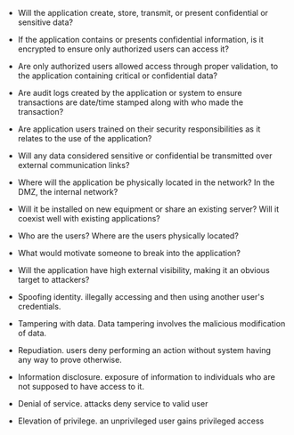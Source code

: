 * Will the application create, store, transmit, or present confidential or sensitive data? 

* If the application contains or presents confidential information, is it encrypted to ensure only authorized users can access it?

* Are only authorized users allowed access through proper validation, to the application containing critical or confidential data?

* Are audit logs created by the application or system to ensure transactions are date/time stamped along with who made the transaction?

* Are application users trained on their security responsibilities as it relates to the use of the application?

* Will any data considered sensitive or confidential be transmitted over external communication links?

* Where will the application be physically located in the network? In the DMZ, the internal network? 

* Will it be installed on new equipment or share an existing server? Will it coexist well with existing applications?

* Who are the users? Where are the users physically located?

* What would motivate someone to break into the application?

* Will the application have high external visibility, making it an obvious target to attackers?

* Spoofing identity. illegally accessing and then using another user's credentials.

* Tampering with data. Data tampering involves the malicious modification of data. 

* Repudiation. users deny performing an action without system having any way to prove otherwise. 

* Information disclosure. exposure of information to individuals who are not supposed to have access to it.

* Denial of service. attacks deny service to valid user

* Elevation of privilege. an unprivileged user gains privileged access

